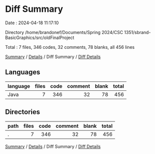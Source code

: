 # Diff Summary

Date : 2024-04-18 11:17:10

Directory /home/brandonef/Documents/Spring 2024/CSC 1351/sbrand-BasicGraphics/src/oldFinalProject

Total : 7 files,  346 codes, 32 comments, 78 blanks, all 456 lines

[Summary](results.md) / [Details](details.md) / Diff Summary / [Diff Details](diff-details.md)

## Languages
| language | files | code | comment | blank | total |
| :--- | ---: | ---: | ---: | ---: | ---: |
| Java | 7 | 346 | 32 | 78 | 456 |

## Directories
| path | files | code | comment | blank | total |
| :--- | ---: | ---: | ---: | ---: | ---: |
| . | 7 | 346 | 32 | 78 | 456 |

[Summary](results.md) / [Details](details.md) / Diff Summary / [Diff Details](diff-details.md)
